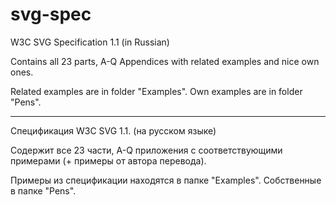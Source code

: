 # svg-spec
W3С SVG Specification 1.1 (in Russian)

Contains all 23 parts, A-Q Appendices with related examples and nice own ones.

Related examples are in folder "Examples".
Own examples are in folder "Pens".
<hr>

Спецификация W3С SVG 1.1. (на русском языке)

Содержит все 23 части, A-Q приложения с соответствующими примерами (+ примеры от автора перевода).

Примеры из спецификации находятся в папке "Examples".
Собственные в папке "Pens".

